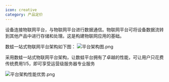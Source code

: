```yaml
---
icon: creative
category: 产品定价
---
```


设备连接物联网平台，与物联网平台进行数据通信。物联网平台可将设备数据流转到其他产品中进行存储和处理。这是构建物联网应用的基础。

数蛙一站式物联网平台架构如下图：
![平台架构图.png](http://dgiot-1253666439.cos.ap-shanghai-fsi.myqcloud.com/shuwa_tech/zh/product/dgiot/product_presentation/%E5%B9%B3%E5%8F%B0%E6%9E%B6%E6%9E%84%E5%9B%BE.png)

采用数蛙一站式物联网平台架构，让数蛙平台拥有了卓越的性能，可让用户只花费传统费用1/5，即可享受运营级服务器专业服务 

![平台架构性能优势.png](http://dgiot-1253666439.cos.ap-shanghai-fsi.myqcloud.com/shuwa_tech/zh/product/dgiot/product_presentation/%E5%B9%B3%E5%8F%B0%E6%9E%B6%E6%9E%84%E6%80%A7%E8%83%BD%E4%BC%98%E5%8A%BF.png)